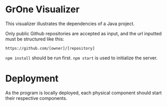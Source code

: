 # GrOne Visualizer

This visualizer illustrates the dependencies of a Java project.

Only public Github repositories are accepted as input, and the url inputted must be structured like this:

```https://github.com/[owner]/[repository]```

```npm install``` should be run first.
```npm start``` is used to initialize the server.

# Deployment
As the program is locally deployed, each physical component should start their respective components.
